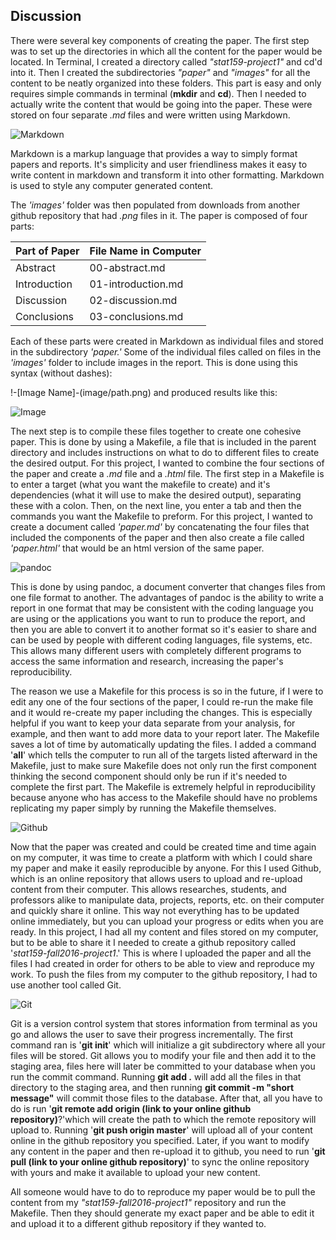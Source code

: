 
## Discussion 

There were several key components of creating the paper. The first step was to set up the directories in which all the content for the paper would be located. In Terminal, I created a directory called *"stat159-project1"* and cd'd into it. Then I created the subdirectories *"paper"* and *"images"* for all the content to be neatly organized into these folders. This part is easy and only requires simple commands in terminal (**mkdir** and **cd**). Then I needed to actually write the content that would be going into the paper. These were stored on four separate *.md* files and were written using Markdown.

![Markdown](../images/markdown-logo.png)

Markdown is a markup language that provides a way to simply format papers and reports. It's simplicity and user friendliness makes it easy to write content in markdown and transform it into other formatting. Markdown is used to style any computer generated content.

The *'images'* folder was then populated from downloads from another github repository that had *.png* files in it. The paper is composed of four parts:

Part of Paper | File Name in Computer
------|-----------------
Abstract | 00-abstract.md
Introduction | 01-introduction.md
Discussion | 02-discussion.md
Conclusions | 03-conclusions.md

Each of these parts were created in Markdown as individual files and stored in the subdirectory *'paper.'* Some of the individual files called on files in the *'images'* folder to include images in the report. This is done using this syntax (without dashes):

!-[Image Name]-(image/path.png)
and produced results like this:

![Image](../images/stat159-logo.png)

The next step is to compile these files together to create one cohesive paper. This is done by using a Makefile, a file that is included in the parent directory and includes instructions on what to do to different files to create the desired output. For this project, I wanted to combine the four sections of the paper and create a *.md* file and a *.html* file. The first step in a Makefile is to enter a target (what you want the makefile to create) and it's dependencies (what it will use to make the desired output), separating these with a colon. Then, on the next line, you enter a tab and then the commands you want the Makefile to preform. For this project, I wanted to create a document called *'paper.md'* by concatenating the four files that included the components of the paper and then also create a file called *'paper.html'* that would be an html version of the same paper. 

![pandoc](../images/pandoc-logo.png)

This is done by using pandoc, a document converter that changes files from one file format to another. The advantages of pandoc is the ability to write a report in one format that may be consistent with the coding language you are using or the applications you want to run to produce the report, and then you are able to convert it to another format so it's easier to share and can be used by people with different coding languages, file systems, etc. This allows many different users with completely different programs to access the same information and research, increasing the paper's reproducibility. 

The reason we use a Makefile for this process is so in the future, if I were to edit any one of the four sections of the paper, I could re-run the make file and it would re-create my paper including the changes. This is especially helpful if you want to keep your data separate from your analysis, for example, and then want to add more data to your report later. The Makefile saves a lot of time by automatically updating the files. I added a command '**all**' which tells the computer to run all of the targets listed afterward in the Makefile, just to make sure Makefile does not only run the first component thinking the second component should only be run if it's needed to complete the first part. The Makefile is extremely helpful in reproducibility because anyone who has access to the Makefile should have no problems replicating my paper simply by running the Makefile themselves.

![Github](../images/github-logo.png)

Now that the paper was created and could be created time and time again on my computer, it was time to create a platform with which I could share my paper and make it easily reproducible  by anyone. For this I used Github, which is an online repository that allows users to upload and re-upload content from their computer. This allows researches, students, and professors alike to manipulate data, projects, reports, etc. on their computer and quickly share it online. This way not everything has to be updated online immediately, but you can upload your progress or edits when you are ready. In this project, I had all my content and files stored on my computer, but to be able to share it I needed to create a github repository called '*stat159-fall2016-project1*.' This is where I uploaded the paper and all the files I had created in order for others to be able to view and reproduce my work. To push the files from my computer to the github repository, I had to use another tool called Git. 

![Git](../images/git-logo.png)

Git is a version control system that stores information from terminal as you go and allows the user to save their progress incrementally. The first command ran is '**git init**' which will initialize a git subdirectory where all your files will be stored. Git allows you to modify your file and then add it to the staging area, files here will later be committed to your database when you run the commit command. Running **git add .** will add all the files in that directory to the staging area, and then running **git commit -m "short message"** will commit those files to the database. After that, all you have to do is run '**git remote add origin (link to your online github repository)**?'which will create the path to which the remote repository will upload to. Running '**git push origin master**' will upload all of your content online in the github repository you specified. Later, if you want to modify any content in the paper and then re-upload it to github, you need to run '**git pull (link to your online github repository)**' to sync the online repository with yours and make it available to upload your new content.

All someone would have to do to reproduce my paper would be to pull the content from my *"stat159-fall2016-project1"* repository and run the Makefile. Then they should generate my exact paper and be able to edit it and upload it to a different github repository if they wanted to.  
